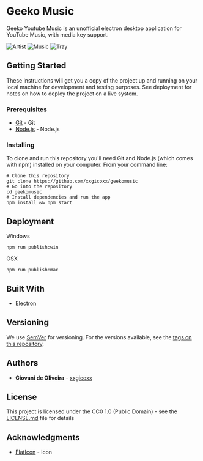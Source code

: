 # Geeko Music

Geeko Youtube Music is an unofficial electron desktop application for YouTube Music, with media key support.

![Artist](https://i.imgur.com/iKJooNM.png)
![Music](https://i.imgur.com/Mf3E36U.png)
![Tray](https://i.imgur.com/BmbLMSo.png)

## Getting Started

These instructions will get you a copy of the project up and running on your local machine for development and testing purposes. See deployment for notes on how to deploy the project on a live system.

### Prerequisites

* [Git](https://git-scm.com/) - Git
* [Node.js](https://nodejs.org/en/) - Node.js

### Installing

To clone and run this repository you'll need Git and Node.js (which comes with npm) installed on your computer. From your command line:


```
# Clone this repository
git clone https://github.com/xxgicoxx/geekomusic
# Go into the repository
cd geekomusic
# Install dependencies and run the app
npm install && npm start
```

## Deployment

Windows

```
npm run publish:win
```

OSX

```
npm run publish:mac
```

## Built With

* [Electron](https://electronjs.org/)

## Versioning

We use [SemVer](http://semver.org/) for versioning. For the versions available, see the [tags on this repository](https://github.com/xxgicoxx/geekomusic/tags). 

## Authors

* **Giovani de Oliveira** - [xxgicoxx](https://github.com/xxgicoxx)

## License

This project is licensed under the CC0 1.0 (Public Domain) - see the [LICENSE.md](LICENSE.md) file for details

## Acknowledgments

* [FlatIcon](https://www.flaticon.com/) - Icon